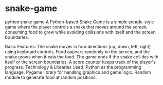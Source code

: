 # snake-game
python snake game
A Python-based Snake Game is a simple arcade-style game where the player controls a snake that moves around the screen, consuming food to grow while avoiding collisions with itself and the screen boundaries.

Basic Features:
The snake moves in four directions (up, down, left, right) using keyboard controls.
Food appears randomly on the screen, and the snake grows when it eats the food.
The game ends if the snake collides with itself or the screen boundaries.
A score counter keeps track of the player's progress.
Technology & Libraries Used:
Python as the programming language.
Pygame library for handling graphics and game logic.
Random module to generate food at random positions.
